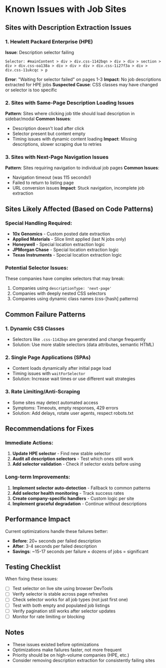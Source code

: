 # Known Issues with Job Sites

## Sites with Description Extraction Issues

### 1. Hewlett Packard Enterprise (HPE)
**Issue**: Description selector failing
```
Selector: #mainContent > div > div.css-1142bqn > div > div > section > div > div.css-oa138a > div > div > div > div.css-1i27f3a > div > div.css-11ukcqc > p
```
**Error**: "Waiting for selector failed" on pages 1-3
**Impact**: No job descriptions extracted for HPE jobs
**Suspected Cause**: CSS classes may have changed or selector is too specific

### 2. Sites with Same-Page Description Loading Issues
**Pattern**: Sites where clicking job title should load description in sidebar/modal
**Common Issues**:
- Description doesn't load after click
- Selector present but content empty
- Timing issues with dynamic content loading
**Impact**: Missing descriptions, slower scraping due to retries

### 3. Sites with Next-Page Navigation Issues
**Pattern**: Sites requiring navigation to individual job pages
**Common Issues**:
- Navigation timeout (was 115 seconds!)
- Failed to return to listing page
- URL conversion issues
**Impact**: Stuck navigation, incomplete job extraction

## Sites Likely Affected (Based on Code Patterns)

### Special Handling Required:
- **10x Genomics** - Custom posted date extraction
- **Applied Materials** - Slice limit applied (last N jobs only)
- **Honeywell** - Special location extraction logic
- **JPMorgan Chase** - Special location extraction logic
- **Texas Instruments** - Special location extraction logic

### Potential Selector Issues:
These companies have complex selectors that may break:
1. Companies using `descriptionType: 'next-page'`
2. Companies with deeply nested CSS selectors
3. Companies using dynamic class names (css-[hash] patterns)

## Common Failure Patterns

### 1. Dynamic CSS Classes
- Selectors like `.css-1142bqn` are generated and change frequently
- Solution: Use more stable selectors (data attributes, semantic HTML)

### 2. Single Page Applications (SPAs)
- Content loads dynamically after initial page load
- Timing issues with `waitForSelector`
- Solution: Increase wait times or use different wait strategies

### 3. Rate Limiting/Anti-Scraping
- Some sites may detect automated access
- Symptoms: Timeouts, empty responses, 429 errors
- Solution: Add delays, rotate user agents, respect robots.txt

## Recommendations for Fixes

### Immediate Actions:
1. **Update HPE selector** - Find new stable selector
2. **Audit all description selectors** - Test which ones still work
3. **Add selector validation** - Check if selector exists before using

### Long-term Improvements:
1. **Implement selector auto-detection** - Fallback to common patterns
2. **Add selector health monitoring** - Track success rates
3. **Create company-specific handlers** - Custom logic per site
4. **Implement graceful degradation** - Continue without descriptions

## Performance Impact

Current optimizations handle these failures better:
- **Before**: 20+ seconds per failed description
- **After**: 3-4 seconds per failed description
- **Savings**: ~15-17 seconds per failure × dozens of jobs = significant

## Testing Checklist

When fixing these issues:
- [ ] Test selector on live site using browser DevTools
- [ ] Verify selector is stable across page refreshes
- [ ] Check selector works for all job types (not just first one)
- [ ] Test with both empty and populated job listings
- [ ] Verify pagination still works after selector updates
- [ ] Monitor for rate limiting or blocking

## Notes

- These issues existed before optimizations
- Optimizations make failures faster, not more frequent
- Priority should be on high-volume companies (HPE, etc.)
- Consider removing description extraction for consistently failing sites